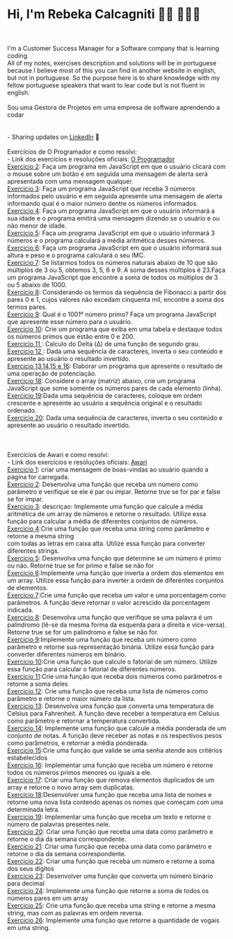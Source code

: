 # Hi, I'm Rebeka Calcagniti 👋🏾 👩🏾‍💻
<br>
<br>
I'm a Customer Success Manager for a Software company that is learning coding.<br>
All of my notes, exercises description and solutions will be in portuguese because I believe most of this you can find in another website in english, but not in portuguese. 
So the purpose here is to share knowledge with my fellow portuguese speakers that want to lear code but is not fluent in english. <br>
<br>
Sou uma Gestora de Projetos em uma empresa de software aprendendo a codar<br>
<br>
<br>
- Sharing updates on <a href="https://www.linkedin.com/in/rebeka-calcagniti-308820116/">LinkedIn</a> 💼
<br>
<br>
Exercícios de O Programador e como resolvi:<br>
- Link dos exercícios e resoluções oficiais: <a href="https://oprogramador.bsb.br/aprenderjs_exercicios.php"> O Programador </a><br>
  <a href="https://github.com/rcalcagniti/estudandocodigo/blob/main/JavaScript/Exercicios%20O%20Programador/exercicio%202.html">Exercicio 2</a>: Faça um programa em JavaScript em que o usuário clicará com o mouse sobre um botão e em seguida uma mensagem de alerta será apresentada com uma mensagem qualquer.<br>
  <a href="https://github.com/rcalcagniti/estudandocodigo/blob/main/JavaScript/Exercicios%20O%20Programador/exercicio%203.html">Exercicio 3</a>: Faça um programa JavaScript que receba 3 números informados pelo usuário e em seguida apresente uma mensagem de alerta informando qual é o maior número dentre os números informados.<br>
  <a href="https://github.com/rcalcagniti/estudandocodigo/blob/main/JavaScript/Exercicios%20O%20Programador/exercicio%204.html">Exercicio 4</a>: Faça um programa JavaScript em que o usuário informará a sua idade e o programa emitirá uma mensagem dizendo se o usuário e ou não menor de idade.<br>
  <a href="https://github.com/rcalcagniti/estudandocodigo/blob/main/JavaScript/Exercicios%20O%20Programador/Exercicio%205.html">Exercicio 5</a>: Faça um programa JavaScript em que o usuário informará 3 números e o programa calculará a média aritmética desses números.<br>
  <a href="https://github.com/rcalcagniti/estudandocodigo/blob/main/JavaScript/Exercicios%20O%20Programador/Exercicio%206.html">Exercicio 6</a>: Faça um programa JavaScript em que o usuário informará sua altura e peso e o programa calculará o seu IMC.<br>
  <a href="https://github.com/rcalcagniti/estudandocodigo/blob/main/JavaScript/Exercicios%20O%20Programador/Exercicio%207.html">Exercicio 7</a>: Se listarmos todos os números naturais abaixo de 10 que são múltiplos de 3 ou 5, obtemos 3, 5, 6 e 9. A soma desses múltiplos é 23.Faça um programa JavaScript que encontre a soma de todos os múltiplos de 3 ou 5 abaixo de 1000.<br>
  <a href="https://github.com/rcalcagniti/estudandocodigo/blob/main/JavaScript/Exercicios%20O%20Programador/Exercicio%208.html">Exercicio 8</a>: Considerando os termos da sequência de Fibonacci a partir dos pares 0 e 1, cujos valores não excedam cinquenta mil, encontre a soma dos termos pares.<br>
  <a href="https://github.com/rcalcagniti/estudandocodigo/blob/main/JavaScript/Exercicios%20O%20Programador/Exercicio%209.html">Exercicio 9</a>: Qual é o 1001º número primo? Faça um programa JavaScript que apresente esse número para o usuário.<br>
  <a href="https://github.com/rcalcagniti/estudandocodigo/blob/main/JavaScript/Exercicios%20O%20Programador/Exercicio%2010.html">Exercicio 10</a>: Crie um programa que exiba em uma tabela e destaque todos os números primos que estão entre 0 e 200.<br>
  <a href="https://github.com/rcalcagniti/estudandocodigo/blob/main/JavaScript/Exercicios%20O%20Programador/Exercicio%2011.html">Exercicio 11 </a>: Calculo do Delta (Δ) de uma função de segundo grau.<br>
  <a href="https://github.com/rcalcagniti/estudandocodigo/blob/main/JavaScript/Exercicios%20O%20Programador/Exercicio%2012.html">Exercicio 12 </a>: Dada uma sequência de caracteres, inverta o seu conteúdo e apresente ao usuário o resultado invertido.<br>
  <a href="https://github.com/rcalcagniti/estudandocodigo/blob/main/JavaScript/Exercicios%20O%20Programador/Exercicio%2013%2014%2015.html">Exercicio 13,14,15 e 16</a>: Elaborar um programa que apresente o resultado de uma operação de potenciação.<br>
  <a href="https://github.com/rcalcagniti/estudandocodigo/blob/main/JavaScript/Exercicios%20O%20Programador/Exercicio%2018.html">Exercicio 18</a>: Considere o array (matriz) abaixo, crie um programa JavaScript que some somente os números pares de cada elemento (linha).<br>
  <a href="https://github.com/rcalcagniti/estudandocodigo/blob/main/JavaScript/Exercicios%20O%20Programador/Exercicio%2019.html">Exercicio 19</a>:Dada uma sequência de caracteres, coloque em ordem crescente e apresente ao usuário a sequência original e o resultado ordenado.<br>
  <a href="https://github.com/rcalcagniti/estudandocodigo/blob/main/JavaScript/Exercicios%20O%20Programador/Exercicio%2020.html">Exercicio 20</a>: Dada uma sequência de caracteres, inverta o seu conteúdo e apresente ao usuário o resultado invertido.<br>
  <br>
  <br>
  <br>
Exercícios de Awari e como resolvi:<br>
- Link dos exercícios e resoluções oficiais: <a href="https://awari.com.br/10-exercicios-divertidos-de-funcoes-em-javascript-para-voce-praticar/ "> Awari</a><br>
  <a href="https://github.com/rcalcagniti/estudandocodigo/blob/main/JavaScript/Exercicios%20Awari/exercicio%201.html">Exercicio 1</a>: criar uma mensagem de boas-vindas ao usuário quando a página for carregada.<br>
<a href="https://github.com/rcalcagniti/estudandocodigo/blob/main/JavaScript/Exercicios%20Awari/exercicio%202.html">Exercicio 2</a>: Desenvolva uma função que receba um número como parâmetro e verifique se ele é par ou ímpar. Retorne true se for par e false se for ímpar.<br>
<a href="https://github.com/rcalcagniti/estudandocodigo/blob/main/JavaScript/Exercicios%20Awari/Exercicio%203.html">Exercicio 3</a>: descriçao: Implemente uma função que calcule a média aritmética de um array de números e retorne o resultado. Utilize essa função para calcular a média de diferentes conjuntos de números. <br>
<a href="https://github.com/rcalcagniti/estudandocodigo/blob/main/JavaScript/Exercicios%20Awari/Exercicio%204.html">Exercicio 4</a>:Crie uma função que receba uma string como parâmetro e retorne a mesma string <br> com todas as letras em caixa alta. Utilize essa função para converter diferentes strings. <br>
<a href="https://github.com/rcalcagniti/estudandocodigo/blob/main/JavaScript/Exercicios%20Awari/Exercicio%205.html">Exercicio 5</a>: Desenvolva uma função que determine se um número é primo ou não. Retorne true se for primo e false se não for <br>
<a href="https://github.com/rcalcagniti/estudandocodigo/blob/main/JavaScript/Exercicios%20Awari/Exercicio%206.html">Exercicio 6</a>:Implemente uma função que inverta a ordem dos elementos em um array. Utilize essa função para inverter a ordem de diferentes conjuntos de elementos. <br>
<a href="https://github.com/rcalcagniti/estudandocodigo/blob/main/JavaScript/Exercicios%20Awari/Exercicio%207.html">Exercicio 7</a>:Crie uma função que receba um valor e uma porcentagem como parâmetros. A função deve retornar o valor acrescido da porcentagem indicada.<br>
<a href="https://github.com/rcalcagniti/estudandocodigo/blob/main/JavaScript/Exercicios%20Awari/Exercicio%208.html">Exercicio 8</a>: Desenvolva uma função que verifique se uma palavra é um palíndromo (lê-se da mesma forma da esquerda para a direita e vice-versa). Retorne true se for um palíndromo e false se não for.<br>
<a href="https://github.com/rcalcagniti/estudandocodigo/blob/main/JavaScript/Exercicios%20Awari/Exercicio%209.html">Exercicio 9</a>:Implemente uma função que receba um número como parâmetro e retorne sua representação binária. Utilize essa função para converter diferentes números em binário.<br>
<a href="https://github.com/rcalcagniti/estudandocodigo/blob/main/JavaScript/Exercicios%20Awari/Exercicio%2010.html">Exercicio 10</a>:Crie uma função que calcule o fatorial de um número. Utilize essa função para calcular o fatorial de diferentes números.<br>
<a href="https://github.com/rcalcagniti/estudandocodigo/blob/main/JavaScript/Exercicios%20Awari/Exercicio%2011.html">Exercicio 11</a>:Crie uma função que receba dois números como parâmetros e retorne a soma deles<br>
<a href="https://github.com/rcalcagniti/estudandocodigo/blob/main/JavaScript/Exercicios%20Awari/Exercicio%2012.html">Exercicio 12</a>: Crie uma função que receba uma lista de números como parâmetro e retorne o maior número da lista.<br>
<a href="https://github.com/rcalcagniti/estudandocodigo/blob/main/JavaScript/Exercicios%20Awari/Exercicio%2013.html">Exercicio 13</a>: Desenvolva uma função que converta uma temperatura de Celsius para Fahrenheit. A função deve receber a temperatura em Celsius como parâmetro e retornar a temperatura convertida. <br>
<a href="https://github.com/rcalcagniti/estudandocodigo/blob/main/JavaScript/Exercicios%20Awari/Exercicio%2014.html">Exercicio 14</a>:  Implemente uma função que calcule a média ponderada de um conjunto de notas. A função deve receber as notas e os respectivos pesos como parâmetros, e retornar a média ponderada.<br>
<a href="https://github.com/rcalcagniti/estudandocodigo/blob/main/JavaScript/Exercicios%20Awari/Exercicio%2015.html">Exercicio 15</a>:Crie uma função que valide se uma senha atende aos critérios estabelecidos<br>
<a href="https://github.com/rcalcagniti/estudandocodigo/blob/main/JavaScript/Exercicios%20Awari/Exercicio%2016.html">Exercicio 16</a>: Implementar uma função que receba um número e retorne todos os números primos menores ou iguais a ele. <br>
<a href="https://github.com/rcalcagniti/estudandocodigo/blob/main/JavaScript/Exercicios%20Awari/Exercicio%2017.html">Exercicio 17</a>: Criar uma função que remova elementos duplicados de um array e retorne o novo array sem duplicatas.<br>
<a href="https://github.com/rcalcagniti/estudandocodigo/blob/main/JavaScript/Exercicios%20Awari/Exercicio%2018.html">Exercicio 18</a>:Desenvolver uma função que receba uma lista de nomes e retorne uma nova lista contendo apenas os nomes que começam com uma determinada letra.<br>
<a href="https://github.com/rcalcagniti/estudandocodigo/blob/main/JavaScript/Exercicios%20Awari/Exercicio%2019.html">Exercicio 19</a>: Implementar uma função que receba um texto e retorne o número de palavras presentes nele.<br>
<a href="https://github.com/rcalcagniti/estudandocodigo/blob/main/JavaScript/Exercicios%20Awari/Exercicio%2020.html">Exercicio 20</a>: Criar uma função que receba uma data como parâmetro e retorne o dia da semana correspondente.<br>
<a href="https://github.com/rcalcagniti/estudandocodigo/blob/main/JavaScript/Exercicios%20Awari/Exercicio%2021.html">Exercicio 21</a>: Criar uma função que receba uma data como parâmetro e retorne o dia da semana correspondente. <br>
<a href="https://github.com/rcalcagniti/estudandocodigo/blob/main/JavaScript/Exercicios%20Awari/Exercicio%2022.html">Exercicio 22</a>:  Criar uma função que receba um número e retorne a soma dos seus dígitos<br>
<a href="https://github.com/rcalcagniti/estudandocodigo/blob/main/JavaScript/Exercicios%20Awari/Exercicio%2023.html">Exercicio 23</a>: Desenvolver uma função que converta um número binário para decimal<br>
<a href="https://github.com/rcalcagniti/estudandocodigo/blob/main/JavaScript/Exercicios%20Awari/Exercicio%2024.html">Exercicio 24</a>: Implemente uma função que retorne a soma de todos os números pares em um array <br>
<a href="https://github.com/rcalcagniti/estudandocodigo/blob/main/JavaScript/Exercicios%20Awari/Exercicio%2025.html">Exercicio 25</a>: Crie uma função que receba uma string e retorne a mesma string, mas com as palavras em ordem reversa.<br>
<a href="https://github.com/rcalcagniti/estudandocodigo/blob/main/JavaScript/Exercicios%20Awari/Exercicio%2026.html">Exercicio 26</a>: Implemente uma função que retorne a quantidade de vogais em uma string.<br>

  
